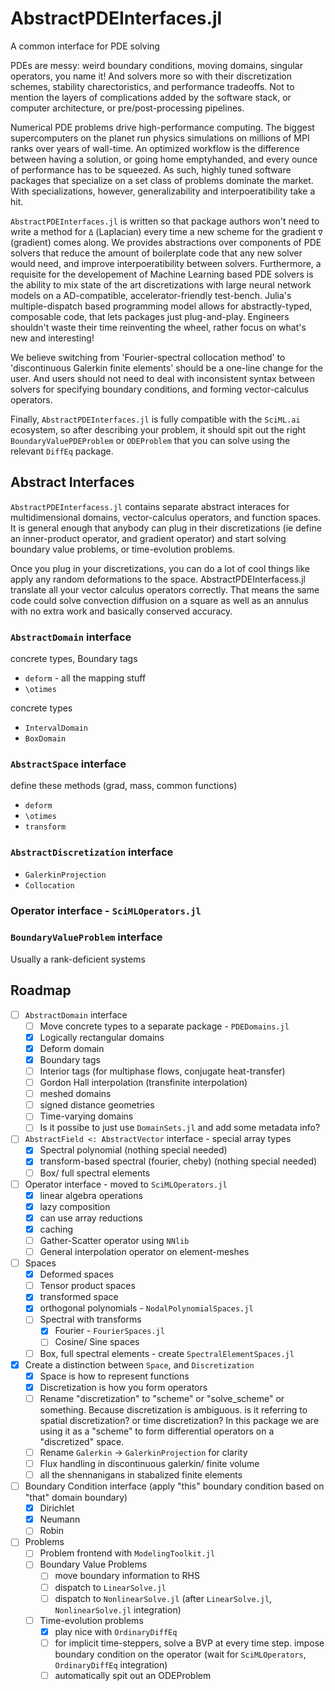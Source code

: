 # AbstractPDEInterfaces.jl

A common interface for PDE solving

PDEs are messy: weird boundary conditions, moving domains, singular operators, you name it! And solvers more so with their discretization schemes, stability charectoristics, and performance tradeoffs. Not to mention the layers of complications added by the software stack, or computer architecture, or pre/post-processing pipelines.

Numerical PDE problems drive high-performance computing. The biggest supercomputers on the planet run physics simulations on millions of MPI ranks over years of wall-time. An optimized workflow is the difference between having a solution, or going home emptyhanded, and every ounce of performance has to be squeezed. As such, highly tuned software packages that specialize on a set class of problems dominate the market. With specializations, however, generalizability and interpoeratibility take a hit.

`AbstractPDEInterfaces.jl` is written so that package authors won't need to write a method for `Δ` (Laplacian) every time a new scheme for the gradient `∇` (gradient) comes along. We provides abstractions over components of PDE solvers that reduce the amount of boilerplate code that any new solver would need, and improve interpoeratibility between solvers. Furthermore, a requisite for the developement of Machine Learning based PDE solvers is the ability to mix state of the art discretizations with large neural network models on a AD-compatible, accelerator-friendly test-bench. Julia's multiple-dispatch based programming model allows for abstractly-typed, composable code, that lets packages just plug-and-play. Engineers shouldn't waste their time reinventing the wheel, rather focus on what's new and interesting!

We believe switching from 'Fourier-spectral collocation method' to 'discontinuous Galerkin finite elements' should be a one-line change for the user. And users should not need to deal with inconsistent syntax between solvers for specifying boundary conditions, and forming vector-calculus operators.

Finally, `AbstractPDEInterfaces.jl` is fully compatible with the `SciML.ai` ecosystem, so after describing your problem, it should spit out the right `BoundaryValuePDEProblem`  or `ODEProblem` that you can solve using the relevant `DiffEq` package.

## Abstract Interfaces

`AbstractPDEInterfacess.jl` contains separate abstract interaces for multidimensional domains, vector-calculus operators, and function spaces. It is general enough that anybody can plug in their discretizations (ie define an inner-product operator, and gradient operator) and start solving boundary value problems, or time-evolution problems.

Once you plug in your discretizations, you can do a lot of cool things like apply any random deformations to the space. AbstractPDEInterfacess.jl translate all your vector calculus operators correctly. That means the same code could solve convection diffusion on a square as well as an annulus with no extra work and basically conserved accuracy.

### `AbstractDomain` interface
concrete types, Boundary tags
- `deform` - all the mapping stuff
- `\otimes`

concrete types
- `IntervalDomain`
- `BoxDomain`

### `AbstractSpace` interface
define these methods (grad, mass, common functions)
- `deform`
- `\otimes`
- `transform`

### `AbstractDiscretization` interface
- `GalerkinProjection`
- `Collocation`

### Operator interface - `SciMLOperators.jl`

### `BoundaryValueProblem` interface
Usually a rank-deficient systems

## Roadmap
- [ ] `AbstractDomain` interface
  - [ ] Move concrete types to a separate package - `PDEDomains.jl`
  - [X] Logically rectangular domains
  - [X] Deform domain
  - [X] Boundary tags
  - [ ] Interior tags (for multiphase flows, conjugate heat-transfer)
  - [ ] Gordon Hall interpolation (transfinite interpolation)
  - [ ] meshed domains
  - [ ] signed distance geometries
  - [ ] Time-varying domains
  - [ ] Is it possibe to just use `DomainSets.jl` and add some metadata info?
- [ ] `AbstractField <: AbstractVector` interface - special array types
  - [X] Spectral polynomial (nothing special needed)
  - [X] transform-based spectral (fourier, cheby) (nothing special needed)
  - [ ] Box/ full spectral elements
- [ ] Operator interface - moved to `SciMLOperators.jl`
  - [X] linear algebra operations
  - [X] lazy composition
  - [X] can use array reductions
  - [X] caching
  - [ ] Gather-Scatter operator using `NNlib`
  - [ ] General interpolation operator on element-meshes
- [ ] Spaces
  - [X] Deformed spaces
  - [ ] Tensor product spaces
  - [X] transformed space
  - [X] orthogonal polynomials - `NodalPolynomialSpaces.jl`
  - [ ] Spectral with transforms
    - [X] Fourier - `FourierSpaces.jl`
    - [ ] Cosine/ Sine spaces 
  - [ ] Box, full spectral elements - create `SpectralElementSpaces.jl`
- [X] Create a distinction between `Space`, and `Discretization`
  - [X] Space is how to represent functions
  - [X] Discretization is how you form operators
  - [ ] Rename "discretization" to "scheme" or "solve_scheme" or something. Because discretization is ambiguous. is it referring to spatial discretization? or time discretization? In this package we are using it as a "scheme" to form differential operators on a "discretized" space.
  - [ ] Rename `Galerkin` -> `GalerkinProjection` for clarity
  - [ ] Flux handling in discontinuous galerkin/ finite volume
  - [ ] all the shennanigans in stabalized finite elements
- [ ] Boundary Condition interface (apply "this" boundary condition based on "that" domain boundary)
  - [X] Dirichlet
  - [X] Neumann
  - [ ] Robin
- [ ] Problems
  - [ ] Problem frontend with `ModelingToolkit.jl`
  - [ ] Boundary Value Problems
    - [ ] move boundary information to RHS
    - [ ] dispatch to `LinearSolve.jl`
    - [ ] dispatch to `NonlinearSolve.jl` (after `LinearSolve.jl`, `NonlinearSolve.jl` integration)
  - [ ] Time-evolution problems
    - [X] play nice with `OrdinaryDiffEq`
    - [ ] for implicit time-steppers, solve a BVP at every time step. impose boundary condition on the operator (wait for `SciMLOperators`, `OrdinaryDiffEq` integration)
    - [ ] automatically spit out an ODEProblem
